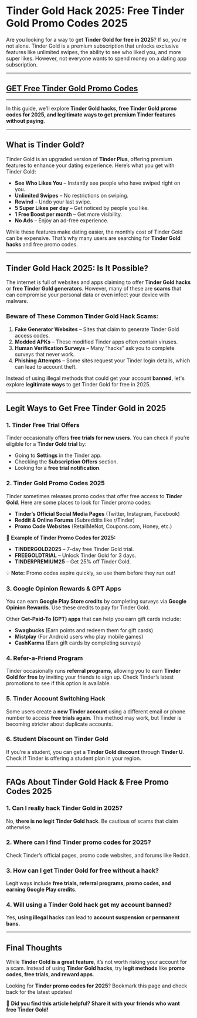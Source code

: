 # **Tinder Gold Hack 2025: Free Tinder Gold Promo Codes 2025**

Are you looking for a way to get **Tinder Gold for free in 2025**? If so, you're not alone. Tinder Gold is a premium subscription that unlocks exclusive features like unlimited swipes, the ability to see who liked you, and more super likes. However, not everyone wants to spend money on a dating app subscription.

---
## [GET Free Tinder Gold Promo Codes](https://9990.site/tinder)
---
In this guide, we'll explore **Tinder Gold hacks, free Tinder Gold promo codes for 2025, and legitimate ways to get premium Tinder features without paying**.

---

## **What is Tinder Gold?**

Tinder Gold is an upgraded version of **Tinder Plus**, offering premium features to enhance your dating experience. Here’s what you get with Tinder Gold:

- **See Who Likes You** – Instantly see people who have swiped right on you.
- **Unlimited Swipes** – No restrictions on swiping.
- **Rewind** – Undo your last swipe.
- **5 Super Likes per day** – Get noticed by people you like.
- **1 Free Boost per month** – Get more visibility.
- **No Ads** – Enjoy an ad-free experience.

While these features make dating easier, the monthly cost of Tinder Gold can be expensive. That’s why many users are searching for **Tinder Gold hacks** and free promo codes.

---

## **Tinder Gold Hack 2025: Is It Possible?**

The internet is full of websites and apps claiming to offer **Tinder Gold hacks** or **free Tinder Gold generators**. However, many of these are **scams** that can compromise your personal data or even infect your device with malware.

### **Beware of These Common Tinder Gold Hack Scams:**

1. **Fake Generator Websites** – Sites that claim to generate Tinder Gold access codes.
2. **Modded APKs** – These modified Tinder apps often contain viruses.
3. **Human Verification Surveys** – Many “hacks” ask you to complete surveys that never work.
4. **Phishing Attempts** – Some sites request your Tinder login details, which can lead to account theft.

Instead of using illegal methods that could get your account **banned**, let's explore **legitimate ways** to get Tinder Gold for free in 2025.

---

## **Legit Ways to Get Free Tinder Gold in 2025**

### **1. Tinder Free Trial Offers**

Tinder occasionally offers **free trials for new users**. You can check if you’re eligible for a **Tinder Gold trial** by:
- Going to **Settings** in the Tinder app.
- Checking the **Subscription Offers** section.
- Looking for a **free trial notification**.

### **2. Tinder Gold Promo Codes 2025**

Tinder sometimes releases promo codes that offer free access to **Tinder Gold**. Here are some places to look for Tinder promo codes:
- **Tinder’s Official Social Media Pages** (Twitter, Instagram, Facebook)
- **Reddit & Online Forums** (Subreddits like r/Tinder)
- **Promo Code Websites** (RetailMeNot, Coupons.com, Honey, etc.)

🔹 **Example of Tinder Promo Codes for 2025:**
- **TINDERGOLD2025** – 7-day free Tinder Gold trial.
- **FREEGOLDTRIAL** – Unlock Tinder Gold for 3 days.
- **TINDERPREMIUM25** – Get 25% off Tinder Gold.

💡 **Note:** Promo codes expire quickly, so use them before they run out!

### **3. Google Opinion Rewards & GPT Apps**

You can earn **Google Play Store credits** by completing surveys via **Google Opinion Rewards**. Use these credits to pay for Tinder Gold.

Other **Get-Paid-To (GPT) apps** that can help you earn gift cards include:
- **Swagbucks** (Earn points and redeem them for gift cards)
- **Mistplay** (For Android users who play mobile games)
- **CashKarma** (Earn gift cards by completing surveys)

### **4. Refer-a-Friend Program**

Tinder occasionally runs **referral programs**, allowing you to earn **Tinder Gold for free** by inviting your friends to sign up. Check Tinder’s latest promotions to see if this option is available.

### **5. Tinder Account Switching Hack**

Some users create a **new Tinder account** using a different email or phone number to access **free trials again**. This method may work, but Tinder is becoming stricter about duplicate accounts.

### **6. Student Discount on Tinder Gold**

If you’re a student, you can get a **Tinder Gold discount** through **Tinder U**. Check if Tinder is offering a student plan in your region.

---

## **FAQs About Tinder Gold Hack & Free Promo Codes 2025**

### **1. Can I really hack Tinder Gold in 2025?**
No, **there is no legit Tinder Gold hack**. Be cautious of scams that claim otherwise.

### **2. Where can I find Tinder promo codes for 2025?**
Check Tinder’s official pages, promo code websites, and forums like Reddit.

### **3. How can I get Tinder Gold for free without a hack?**
Legit ways include **free trials, referral programs, promo codes, and earning Google Play credits**.

### **4. Will using a Tinder Gold hack get my account banned?**
Yes, **using illegal hacks** can lead to **account suspension or permanent bans**.

---

## **Final Thoughts**

While **Tinder Gold is a great feature**, it’s not worth risking your account for a scam. Instead of using **Tinder Gold hacks**, try **legit methods** like **promo codes, free trials, and reward apps**.

Looking for **Tinder promo codes for 2025**? Bookmark this page and check back for the latest updates!

🚀 **Did you find this article helpful? Share it with your friends who want free Tinder Gold!**

